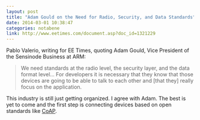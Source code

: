 ```yaml
---
layout: post
title: "Adam Gould on the Need for Radio, Security, and Data Standards"
date: 2014-03-01 10:38:47
categories: notabene
link: http://www.eetimes.com/document.asp?doc_id=1321229
---
```


Pablo Valerio, writing for EE Times, quoting Adam Gould, Vice President of the Sensinode Business at ARM:

> We need standards at the radio level, the security layer, and the data format level... For developers it is necessary that they know that those devices are going to be able to talk to each other and [that they] really focus on the application.

This industry is still just getting organized. I agree with Adam. The best is yet to come and the first step is connecting devices based on open standards like [CoAP][ln1].

[ln1]: https://datatracker.ietf.org/doc/draft-ietf-core-coap/


